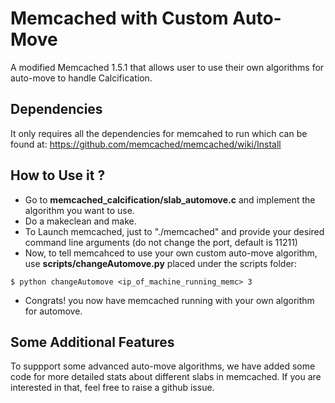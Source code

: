 # Memcached with Custom Auto-Move
A modified Memcached 1.5.1 that allows user to use their own algorithms for auto-move to handle Calcification.

## Dependencies
It only requires all the dependencies for memcahed to run which can be found at: https://github.com/memcached/memcached/wiki/Install 

## How to Use it ?
- Go to **memcached_calcification/slab_automove.c** and implement the algorithm you want to use. 
- Do a makeclean and make.
- To Launch memcached, just to "./memcached" and provide your desired command line arguments (do not change the port, default is 11211)
- Now, to tell memcahced to use your own custom auto-move algorithm, use **scripts/changeAutomove.py** placed under the scripts folder:  
```
$ python changeAutomove <ip_of_machine_running_memc> 3
```
- Congrats! you now have memcached running with your own algorithm for automove.

## Some Additional Features
To suppport some advanced auto-move algorithms, we have added some code for more detailed stats about different slabs in memcached. If you are interested in that, feel free to raise a github issue.


